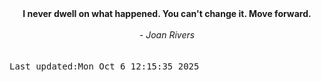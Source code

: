 
<div align="center"><b><span>I never dwell on what happened. You can't change it. Move forward.</span></b><br><br><i> - Joan Rivers</i></div>
<br><br><kbd>Last updated:Mon Oct  6 12:15:35 2025</kbd>